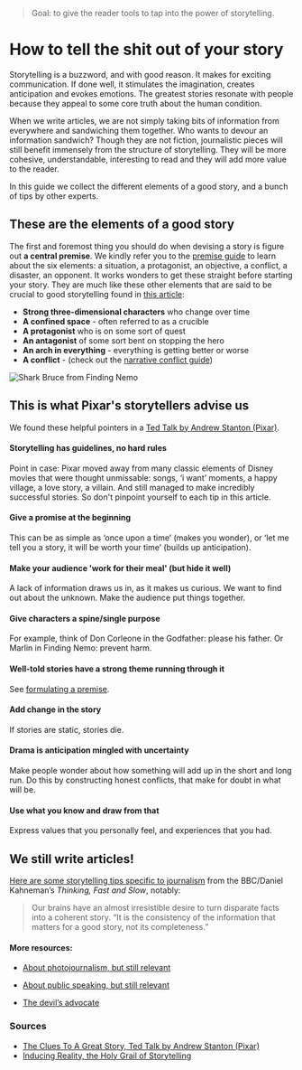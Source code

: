 > Goal: to give the reader tools to tap into the power of storytelling.

# How to tell the shit out of your story

Storytelling is a buzzword, and with good reason. It makes for exciting communication. If done well, it stimulates the imagination, creates anticipation and evokes emotions. The greatest stories resonate with people because they appeal to some core truth about the human condition.

When we write articles, we are not simply taking bits of information from everywhere and sandwiching them together. Who wants to devour an information sandwich? Though they are not fiction, journalistic pieces will still benefit immensely from the structure of storytelling. They will be more cohesive, understandable, interesting to read and they will add more value to the reader.

In this guide we collect the different elements of a good story, and a bunch of tips by other experts.

## These are the elements of a good story
The first and foremost thing you should do when devising a story is figure out **a central premise**.
We kindly refer you to the [premise guide](../formulate-a-premise/readme.md) to learn about the six elements: a situation, a protagonist, an objective, a conflict, a disaster, an opponent. It works wonders to get these straight before starting your story.
They are much like these other elements that are said to be crucial to good storytelling found in [this article](https://msu.edu/course/tc/842/SevenElements%20Story.htm):

* **Strong three-dimensional characters** who change over time
* **A confined space** - often referred to as a crucible
* **A protagonist** who is on some sort of quest
* **An antagonist** of some sort bent on stopping the hero
* **An arch in everything** - everything is getting better or worse
* **A conflict** - (check out the [narrative conflict guide](../formulate-narrative-conflict/readme.md))

<img src="http://i.imgur.com/y7Lszcc.jpg" alt="Shark Bruce from Finding Nemo"/>

## This is what Pixar's storytellers advise us

We found these helpful pointers in a [Ted Talk by Andrew Stanton (Pixar)](http://www.echostories.com/5-ted-talks-to-make-you-a-better-storyteller/).

#### Storytelling has guidelines, no hard rules
Point in case: Pixar moved away from many classic elements of Disney movies that were thought unmissable: songs, ‘i want’ moments, a happy village, a love story, a villain. And still managed to make incredibly successful stories. So don't pinpoint yourself to each tip in this article.

#### Give a promise at the beginning
This can be as simple as ‘once upon a time’ (makes you wonder), or ‘let me tell you a story, it will be worth your time’ (builds up anticipation).

#### Make your audience 'work for their meal' (but hide it well)
A lack of information draws us in, as it makes us curious. We want to find out about the unknown. Make the audience put things together.

#### Give characters a spine/single purpose
For example, think of Don Corleone in the Godfather: please his father. Or Marlin in Finding Nemo: prevent harm.

#### Well-told stories have a strong theme running through it
See [formulating a premise](../formulate-a-premise/readme.md).

#### Add change in the story
If stories are static, stories die.

#### Drama is anticipation mingled with uncertainty
Make people wonder about how something will add up in the short and long run. Do this by constructing honest conflicts, that make for doubt in what will be.

#### Use what you know and draw from that
Express values that you personally feel, and experiences that you had.

## We still write articles!

[Here are some storytelling tips specific to journalism](http://www.bbc.co.uk/blogs/collegeofjournalism/entries/5a80ff34-859a-37da-bcac-1af9d247456a) from the BBC/Daniel Kahneman’s *Thinking, Fast and Slow*, notably:

 >Our brains have an almost irresistible desire to turn disparate facts into a coherent story. “It is the consistency of the information that matters for a good story, not its completeness.”

#### More resources:
 
 * [About photojournalism, but still relevant](https://www.journalism.co.uk/news/why-storytelling-is-still-everything-despite-new-journalism-tools-and-technology/s2/a634299/)

 * [About public speaking, but still relevant](http://blog.visme.co/7-storytelling-techniques-used-by-the-most-inspiring-ted-presenters/)

 * [The devil’s advocate](http://ditchwalk.com/2014/04/10/storytelling-and-journalism/)

### Sources
* [The Clues To A Great Story, Ted Talk by Andrew Stanton (Pixar)](http://www.echostories.com/5-ted-talks-to-make-you-a-better-storyteller/)
* [Inducing Reality, the Holy Grail of Storytelling](https://msu.edu/course/tc/842/SevenElements%20Story.htm)
